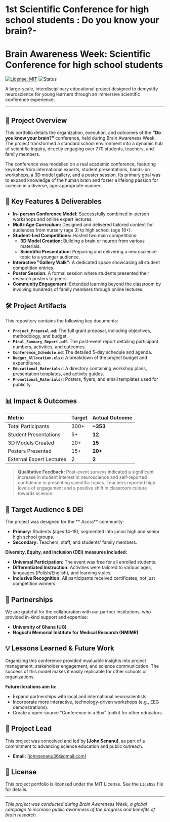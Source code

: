 # 1st Scientific Conference for high school students : Do you know your brain?-
# Brain Awareness Week: Scientific Conference for high school students 

[![License: MIT](https://img.shields.io/badge/License-MIT-yellow.svg)](https://opensource.org/licenses/MIT)
![Status](https://img.shields.io/badge/Status-Completed-success)

A large-scale, interdisciplinary educational project designed to demystify neuroscience for young learners through an immersive scientific conference experience.

---

## 📖 Project Overview

This portfolio details the organization, execution, and outcomes of the **"Do you know your brain?"** conference, held during Brain Awareness Week. The project transformed a standard school environment into a dynamic hub of scientific inquiry, directly engaging over 770 students, teachers, and family members.

The conference was modelled on a real academic conference, featuring keynotes from international experts, student presentations, hands-on workshops, a 3D model gallery, and a poster session. Its primary goal was to expand knowledge of the human brain and foster a lifelong passion for science in a diverse, age-appropriate manner.

## 🎯 Key Features & Deliverables

*   **In- person Conference Model:** Successfully combined in-person workshops and online expert lectures.
*   **Multi-Age Curriculum:** Designed and delivered tailored content for audiences from nursery (age 3) to high school (age 18+).
*   **Student-Led Competitions:** Hosted two main competitions:
    *   **3D Model Creation:** Building a brain or neuron from various materials.
    *   **Scientific Presentation:** Preparing and delivering a neuroscience topic to a younger audience.
*   **Interactive "Gallery Walk":** A dedicated space showcasing all student competition entries.
*   **Poster Session:** A formal session where students presented their research posters to peers.
*   **Community Engagement:** Extended learning beyond the classroom by involving hundreds of family members through online lectures.

## 🛠️ Project Artifacts

This repository contains the following key documents:

*   **`Project_Proposal.md`**: The full grant proposal, including objectives, methodology, and budget.
*   **`Final_Summary_Report.pdf`**: The post-event report detailing participant numbers, activities, and outcomes.
*   **`Conference_Schedule.md`**: The detailed 5-day schedule and agenda.
*   **`Budget_Allocation.xlsx`**: A breakdown of the project budget and expenditures.
*   **`Educational_Materials/`**: A directory containing workshop plans, presentation templates, and activity guides.
*   **`Promotional_Materials/`**: Posters, flyers, and email templates used for publicity.

## 📊 Impact & Outcomes

| Metric | Target | Actual Outcome |
| :--- | :--- | :--- |
| Total Participants | 300+ | **~353** |
| Student Presentations | 5+ | **12** |
| 3D Models Created | 10+ | **15** |
| Posters Presented | 15+ | **20+** |
| External Expert Lectures | 2 | **2** |

> **Qualitative Feedback:** Post-event surveys indicated a significant increase in student interest in neuroscience and self-reported confidence in presenting scientific topics. Teachers reported high levels of engagement and a positive shift in classroom culture towards science.

## 👥 Target Audience & DEI

The project was designed for the ** Accra** community:
*   **Primary:** Students (ages 14-18), segmented into junior high and senior high school groups.
*   **Secondary:** Teachers, staff, and students' family members.

**Diversity, Equity, and Inclusion (DEI) measures included:**
*   **Universal Participation:** The event was free for all enrolled students.
*   **Differentiated Instruction:** Activities were tailored to various ages, languages (Polish/English), and learning styles.
*   **Inclusive Recognition:** All participants received certificates, not just competition winners.

## 🤝 Partnerships

We are grateful for the collaboration with our partner institutions, who provided in-kind support and expertise:

*   **University of Ghana (UG)**
*   **Noguchi Memorial Institute for Medical Research (NMIMR)**

## 💡 Lessons Learned & Future Work

Organizing this conference provided invaluable insights into project management, stakeholder engagement, and science communication. The success of this model makes it easily replicable for other schools or organizations.

**Future iterations aim to:**
*   Expand partnerships with local and international neuroscientists.
*   Incorporate more interactive, technology-driven workshops (e.g., EEG demonstrations).
*   Create a open-source "Conference in a Box" toolkit for other educators.

## 👤 Project Lead

This project was conceived and led by **[John Senanu]**, as part of a commitment to advancing science education and public outreach.

*   **Email:** [johnsenanu36@gmail.com]
  

## 📜 License

This project portfolio is licensed under the MIT License. See the `LICENSE` file for details.

---

*This project was conducted during Brain Awareness Week, a global campaign to increase public awareness of the progress and benefits of brain research.*
